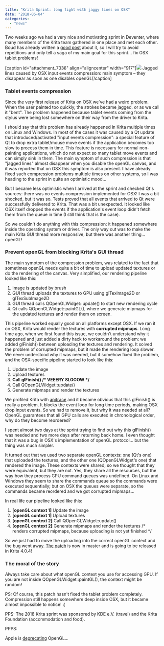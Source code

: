```yaml
---
title: "Krita Sprint: long fight with jaggy lines on OSX"
date: "2018-06-04"
categories: 
  - "news"
---
```


Two weeks ago we had a very nice and motivating sprint in Deventer, where many members of the Krita team gathered in one place and met each other. Boud has already written a [good post](/item/krita-2018-sprint-report) about it, so I will try to avoid repetitions and only tell a saga of my main goal for this sprint... fix OSX tablet problems!

\[caption id="attachment\_7338" align="aligncenter" width="917"\][![](/images/posts/2018/krita_jagged_lines_on_osx.png)](https://krita.org/wp-content/uploads/2018/06/krita_jagged_lines_on_osx.png) Jagged lines caused by OSX input events compression: main symptom – they disappear as soon as one disables openGL\[/caption\]

### Tablet events compression

Since the very first release of Krita on OSX we've had a weird problem. When the user painted too quickly, the strokes became jagged, or as we call it "bent". The problem happened because tablet events coming from the stylus were being lost somewhere on their way from the driver to Krita.

I should say that this problem has already happened in Krita multiple times on Linux and Windows. In most of the cases it was caused by a Qt update that introduced/activated "input events compression": a special feature of Qt to drop extra tablet/mouse move events if the application becomes too slow to process them in time. This feature is necessary for normal non-painting applications, which do not expect so many tablet move events and can simply sink in them. The main symptom of such compression is that "jagged lines" almost disappear when you disable the openGL canvas, and it was reported that on OSX this symptom is also present. I have already fixed such compression problems multiple times on other systems, so I was heading to the sprint in quite an optimistic mood...

But I became less optimistic when I arrived at the sprint and checked Qt's sources: there was no events compression implemented for OSX! I was a bit shocked, but it was so. Tests proved that all events that arrived to Qt were successfully delivered to Krita. That was a bit unexpected. It looked like OSX itself dropped the events if the application's event loop didn't fetch them from the queue in time (I still think that is the case).

So we couldn't do anything with this compression: it happened somewhere inside the operating system or driver. The only way out was to make the main Krita GUI thread more responsive, but there was another thing... openGL!

### Prevent openGL from blocking Krita's GUI thread

The main symptom of the compression problem, was related to the fact that sometimes openGL needs quite a bit of time to upload updated textures or do the rendering of the canvas. Very simplified, our rendering pipeline looked like this:

1. Image is updated by brush
2. GUI thread uploads the textures to GPU using glTexImage2D or glTexSubImage2D
3. GUI thread calls QOpenGLWidget::update() to start new rendering cycle
4. Qt calls QOpenGLWidget::paintGL(), where we generate mipmaps for the updated textures and render them on screen.

This pipeline worked equally good on all platforms except OSX. If we ran it on OSX, Krita would render the textures with **corrupted mipmaps**. Long time ago, when we first found this issue, we couldn't understand why it happened and just added a dirty hack to workaround the problem: we added glFinish() between uploading the textures and rendering. It solved the problem of corrupted mipmaps, but it made the rendering loop slower. We never understood why it was needed, but it somehow fixed the problem, and the OSX-specific pipeline started to look like this:

1. Update the image
2. Upload textures
3. **Call glFinish() /\* VEEERY SLOOOW \*/**
4. Call QOpenGLWidget::update()
5. Generate mipmaps and render the textures

We profiled Krita with [apitrace](https://github.com/apitrace/apitrace) and it became obvious that this glFinish() is really a problem. It blocks the event loop for long time periods, making OSX drop input events. So we had to remove it, but why it was needed at all? OpenGL guarantees that all GPU calls are executed in chronological order, why do they become reordered?

I spent almost two days at the sprint trying to find out why this glFinish() was needed and two more days after returning back home. I even thought that it was a bug in OSX's implementation of openGL protocol... but the thing was much simpler.

It turned out that we used two separate openGL contexts: one (Qt's one) that uploaded the textures, and the other one (QOpenGLWidget's one) that rendered the image. These contexts were shared, so we thought that they were equivalent, but they are not. Yes, they share all the resources, but the way how they process GPU command queues was undefined. On Linux and Windows they seem to share the commands queue so the commands were executed sequentially; but on OSX the queues were separate, so the commands became reordered and we got corrupted mipmaps...

In real life our pipeline looked like this:

1. **\[openGL context 1\]** Update the image
2. **\[openGL context 1\]** Upload textures
3. **\[openGL context 2\]** Call QOpenGLWidget::update()
4. **\[openGL context 2\]** Generate mipmaps and render the textures /\* renders corrupted mipmaps, because uploading is not yet finished \*/

So we just had to move the uploading into the correct openGL context and the bug went away. [The patch](https://phabricator.kde.org/R37:fb43d4e5be6112c7d9df2ee3f33697d07a614ca6) is now in master and is going to be released in Krita 4.0.4!

### The moral of the story

Always take care about what openGL context you use for accessing GPU. If you are not inside QOpenGLWidget::paintGL(), the context might be random!

PS: Of course, this patch hasn't fixed the tablet problem completely. Compression still happens somewhere deep inside OSX, but it became almost impossible to notice! :)

PPS: The 2018 Krita sprint was sponsored by KDE e.V. (travel) and the Krita Foundation (accommodation and food).

PPPS:

Apple is [deprecating](https://developer.apple.com/macos/whats-new/) OpenGL...
